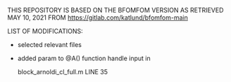 THIS REPOSITORY IS BASED ON THE BFOMFOM VERSION AS RETRIEVED MAY 10, 2021 
FROM https://gitlab.com/katlund/bfomfom-main

LIST OF MODIFICATIONS:

- selected relevant files
- added param to @A() function handle input in 	
	
   block_arnoldi_cl_full.m             LINE 35
